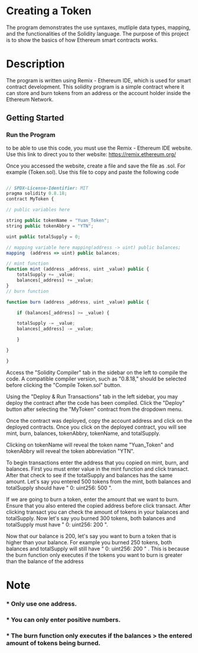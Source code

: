 # Creating a Token 
The program demonstrates the use syntaxes, mutliple data types, mapping, and the functionalities of the Solidity language. The purpose of this project is to show the basics of how Ethereum smart contracts works. 

# Description
The program is written using Remix - Ethereum IDE, which is used for smart contract development. This solidity program is a simple contract where it can store and burn tokens from 
 an address or the account holder inside the Ethereum Network.

 ## Getting Started

 ### Run the Program
to be able to use this code, you must use the Remix - Ethereum IDE website. Use this link to direct you to ther website: https://remix.ethereum.org/

Once you accessed the website, create a file and save the file as .sol. For example (Token.sol). Use this file to copy and paste the following code

```javascript

// SPDX-License-Identifier: MIT
pragma solidity 0.8.18;
contract MyToken {

// public variables here

string public tokenName = "Yuan_Token"; 
string public tokenAbbry = "YTN";

uint public totalSupply = 0;

// mapping variable here mapping(address -> uint) public balances;
mapping  (address => uint) public balances;

// mint function
function mint (address _address, uint _value) public {
    totalSupply += _value;
    balances[_address] += _value;
}
// burn function

function burn (address _address, uint _value) public {

    if (balances[_address] >= _value) {

    totalSupply -= _value;
    balances[_address] -= _value;

    }

}

}

```
Access the "Solidity Compiler" tab in the sidebar on the left to compile the code. A compatible compiler version, such as "0.8.18," should be selected before clicking the "Compile Token.sol" button.

Using the "Deploy & Run Transactions" tab in the left sidebar, you may deploy the contract after the code has been compiled. Click the "Deploy" button after selecting the "MyToken" contract from the dropdown menu.

Once the contract was deployed, copy the account address and click on the deployed contracts. Once you click on the deployed contract, you will see mint, burn, balances, tokenAbbry, tokenName, and totalSupply. 

Clicking on tokenName will reveal the token name "Yuan_Token" and tokenAbbry will reveal the token abbreviation "YTN".

To begin transactions enter the address that you copied on mint, burn, and balances. First you must enter value in the mint function and click transact. After that check to see if the totalSupply and balances has the same amount. Let's say you entered 500 tokens from the mint, both balances and totalSupply should have " 0: uint256: 500 ".

If we are going to burn a token, enter the amount that we want to burn. Ensure that you also entered the copied address before click transact. After clicking transact you can check
the amount of tokens in your balances and totalSupply. Now let's say you burned 300 tokens,  both balances and totalSupply must have " 0: uint256: 200 ".

Now that our balance is 200, let's say you want to burn a token that is higher than your balance. 
For example you burned 250 tokens,  both balances and totalSupply will still have " 0: uint256: 200 " . 
This is because the burn function only executes if the tokens you want to burn is greater than the balance of the address

# Note
 ### * Only use one address.
 ### * You can only enter positive numbers.
 ### * The burn function only executes if the balances > the entered amount of tokens being burned.



